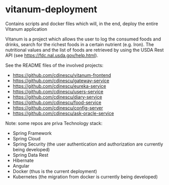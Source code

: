 # vitanum-deployment
Contains scripts and docker files which will, in the end, deploy the entire Vitanum application

Vitanum is a project which allows the user to log the consumed foods and drinks, search for the richest foods in a certain nutrient (e.g. Iron).
The nutritional values and the list of foods are retrieved by using the USDA Rest API (see https://fdc.nal.usda.gov/help.html).

See the README files of the involved projects:

- https://github.com/cdinescu/vitanum-frontend
- https://github.com/cdinescu/gateway-service
- https://github.com/cdinescu/eureka-service
- https://github.com/cdinescu/users-service
- https://github.com/cdinescu/diary-service
- https://github.com/cdinescu/food-service
- https://github.com/cdinescu/config-server
- https://github.com/cdinescu/ask-oracle-service

Note: some repos are priva
Technology stack:
- Spring Framework
- Spring Cloud
- Spring Security (the user authentication and authorization are currently being developed)
- Spring Data Rest
- Hibernate
- Angular
- Docker (thus is the current deployment)
- Kubernetes (the migration from docker is currently being developed)

